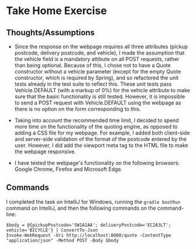 # Take Home Exercise
## Thoughts/Assumptions
- Since the response on the webpage requires all three attributes (pickup postcode, delivery postcode, and vehicle), I made the assumption that the vehicle field is a mandatory attibute on all POST requests, rather than being optional. Because of this, I chose not to have a Quote constructor without a vehicle parameter (except for the empty Quote constructor, which is required by Spring), and so refactored the unit tests already in the test suite to reflect this. These unit tests pass Vehicle.DEFAULT (with a markup of 0%) for the vehicle attribute to make sure that the basic functionality is still tested. However, it is impossible to send a POST request with Vehicle.DEFAULT using the webpage as there is no option on the form corresponding to this.

- Taking into account the recommended time limit, I decided to spend more time on the functionality of the quoting engine, as opposed to adding a CSS file for my webpage. For example, I added both client-side and server-side validation of the format of the postcode entered by the user. However, I did add the viewport meta tag to the HTML file to make the webpage responsive. 

- I have tested the webpage's functionality on the following browsers: Google Chrome, Firefox and Microsoft Edge.

## Commands
I completed the task on IntelliJ for Windows, running the `gradle bootRun` command on IntelliJ, and then the following commands on the command-line:

```
$body = @{pickupPostcode='SW1A1AA'; deliveryPostcode='EC2A3LT'; vehicle='BICYCLE'} | ConvertTo-Json
Invoke-WebRequest -Uri http://localhost:8080/quote -ContentType "application/json" -Method POST -Body $body
```
